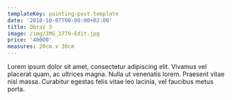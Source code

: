 ```yaml
---
templateKey: painting-post.template
date: '2018-10-07T00:00:00+02:00'
title: Obraz 3
image: /img/IMG_3779-Edit.jpg
price: '40000'
measures: 20cm x 30cm
---
```

Lorem ipsum dolor sit amet, consectetur adipiscing elit. Vivamus vel placerat quam, ac ultrices magna. Nulla ut venenatis lorem. Praesent vitae nisl massa. Curabitur egestas felis vitae leo lacinia, vel faucibus metus porta.
